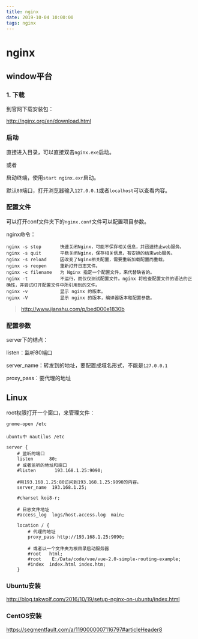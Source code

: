 ```yaml
---
title: nginx
date: 2019-10-04 10:00:00
tags: nginx
---
```


# nginx

## window平台

### 1. 下载

到官网下载安装包：

<http://nginx.org/en/download.html>

### 启动

直接进入目录，可以直接双击`nginx.exe`启动。

或者

启动终端，使用`start nginx.exr`启动。

默认`80`端口，打开浏览器输入`127.0.0.1`或者`localhost`可以查看内容。

### 配置文件

可以打开conf文件夹下的`nginx.conf`文件可以配置项目参数。

nginx命令：

```
nginx -s stop       快速关闭Nginx，可能不保存相关信息，并迅速终止web服务。
nginx -s quit       平稳关闭Nginx，保存相关信息，有安排的结束web服务。
nginx -s reload     因改变了Nginx相关配置，需要重新加载配置而重载。
nginx -s reopen     重新打开日志文件。
nginx -c filename   为 Nginx 指定一个配置文件，来代替缺省的。
nginx -t            不运行，而仅仅测试配置文件。nginx 将检查配置文件的语法的正确性，并尝试打开配置文件中所引用到的文件。
nginx -v            显示 nginx 的版本。
nginx -V            显示 nginx 的版本，编译器版本和配置参数。
```

> <http://www.jianshu.com/p/bed000e1830b>

### 配置参数

server下的结点：

listen：监听80端口

server_name：转发到的地址，要配置成域名形式，不能是`127.0.0.1`

proxy_pass：要代理的地址

## Linux

root权限打开一个窗口，来管理文件：

```shell
gnome-open /etc
　　
ubuntu中 nautilus /etc
```

```shell
server {
    # 监听的端口
    listen      80;
    # 或者监听的地址和端口
    #listen       193.168.1.25:9090;

    #用193.168.1.25:80访问到193.168.1.25:9090的内容。
    server_name  193.168.1.25;

    #charset koi8-r;

    # 日志文件地址
    #access_log  logs/host.access.log  main;

    location / {
        # 代理的地址
        proxy_pass http://193.168.1.25:9090;

        # 或者以一个文件夹为根目录启动服务器
        #root   html;
        #root    E:/Data/code/vue/vue-2.0-simple-routing-example;
        #index  index.html index.htm;
    }
```

### Ubuntu安装

<http://blog.takwolf.com/2016/10/19/setup-nginx-on-ubuntu/index.html>

### CentOS安装

https://segmentfault.com/a/1190000007116797#articleHeader8

